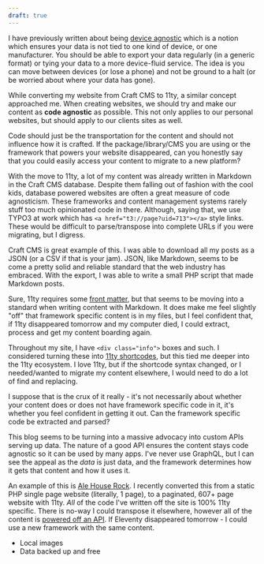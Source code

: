 ```yaml
---
draft: true
---
```


I have previously written about being [device agnostic](https://www.liquidlight.co.uk/blog/how-to-become-device-agnostic-and-what-it-means-for-your-data/) which is a notion which ensures your data is not tied to one kind of device, or one manufacturer. You should be able to export your data regularly (in a generic format) or tying your data to a more device-fluid service. The idea is you can move between devices (or lose a phone) and not be ground to a halt (or be worried about where your data has gone).

While converting my website from Craft CMS to 11ty, a similar concept approached me. When creating websites, we should try and make our content as **code agnostic** as possible. This not only applies to our personal websites, but should apply to our clients sites as well.

Code should just be the transportation for the content and should not influence how it is crafted. If the package/library/CMS you are using or the framework that powers your website disappeared, can you honestly say that you could easily access your content to migrate to a new platform?

With the move to 11ty, a lot of my content was already written in Markdown in the Craft CMS database. Despite them falling out of fashion with the cool kids, database powered websites are often a great measure of code agnosticism. These frameworks and content management systems rarely stuff too much opinionated code in there. Although, saying that, we use TYPO3 at work which has `<a href="t3://page?uid=713"></a>` style links. These would be difficult to parse/transpose into complete URLs if you were migrating, but I digress.

Craft CMS is great example of this. I was able to download all my posts as a JSON (or a CSV if that is your jam). JSON, like Markdown, seems to be come a pretty solid and reliable standard that the web industry has embraced. With the export, I was able to write a small PHP script that made Markdown posts.

Sure, 11ty requires some [front matter](https://www.11ty.dev/docs/data-frontmatter/), but that seems to be moving into a standard when writing content with Markdown. It does make me feel slightly "off" that framework specific content is in my files, but I feel confident that, if 11ty disappeared tomorrow and my computer died, I could extract, process and get my content boarding again.

Throughout my site, I have `<div class="info">` boxes and such. I considered turning these into [11ty shortcodes](https://www.11ty.dev/docs/shortcodes/), but this tied me deeper into the 11ty ecosystem. I love 11ty, but if the shortcode syntax changed, or I needed/wanted to migrate my content elsewhere, I would need to do a lot of find and replacing.

I suppose that is the crux of it really - it's not necessarily about whether your content does or does not have framework specific code in it, it's whether you feel confident in getting it out. Can the framework specific code be extracted and parsed?

This blog seems to be turning into a massive advocacy into custom APIs serving up data. The nature of a good API ensures the content stays code agnostic so it can be used by many apps. I've never use GraphQL, but I can see the appeal as the _data_ is just data, and the framework determines how it gets that content and how it uses it.

An example of this is [Ale House Rock](https://alehouse.rocks/). I recently converted this from a static PHP single page website (literally, 1 page), to a paginated, 607+ page website with 11ty. _All_ of the code I've written off the site is 100% 11ty specific. There is no-way I could transpose it elsewhere, however all of the content is [powered off an API](https://beer.mikestreety.co.uk/api/beers.json). If Eleventy disappeared tomorrow - I could use a new framework with the same content.

- Local images
- Data backed up and free

